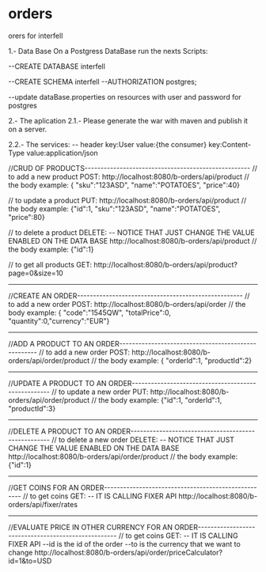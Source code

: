 # orders
orers for interfell

1.- Data Base
On a Postgress DataBase run the nexts Scripts:

--CREATE DATABASE interfell

--CREATE SCHEMA interfell
--AUTHORIZATION postgres;

--update dataBase.properties on resources with user and password for postgres

2.- The aplication 
2.1.- Please generate the war with maven and publish it on a server.

2.2.- The services:
-- header   key:User            value:{the consumer}
            key:Content-Type    value:application/json
            
//CRUD OF PRODUCTS----------------------------------------------------
// to add a new product POST:
    http://localhost:8080/b-orders/api/product
// the body example:
    { "sku":"123ASD", "name":"POTATOES", "price":40}
    
// to update a product PUT:
    http://localhost:8080/b-orders/api/product
// the body example:
    {"id":1, "sku":"123ASD", "name":"POTATOES", "price":80}
    
// to delete a product DELETE: -- NOTICE THAT JUST CHANGE THE VALUE ENABLED ON THE DATA BASE
    http://localhost:8080/b-orders/api/product
// the body example:
    {"id":1}
    
// to get all products GET: 
    http://localhost:8080/b-orders/api/product?page=0&size=10

---------------------------------------------------------------------
//CREATE AN ORDER----------------------------------------------------
// to add a new order POST:
    http://localhost:8080/b-orders/api/order
// the body example:
    { "code":"1545QW", "totalPrice":0, "quantity":0,"currency":"EUR"}
    
---------------------------------------------------------------------
//ADD A PRODUCT TO AN ORDER----------------------------------------------------
// to add a new order POST:
    http://localhost:8080/b-orders/api/order/product
// the body example:
    { "orderId":1, "productId":2}

---------------------------------------------------------------------
//UPDATE A PRODUCT TO AN ORDER----------------------------------------------------
// to update a new order PUT:
    http://localhost:8080/b-orders/api/order/product
// the body example:
    {"id":1, "orderId":1, "productId":3}
    
---------------------------------------------------------------------
//DELETE A PRODUCT TO AN ORDER----------------------------------------------------
// to delete a new order DELETE: -- NOTICE THAT JUST CHANGE THE VALUE ENABLED ON THE DATA BASE
    http://localhost:8080/b-orders/api/order/product
// the body example:
    {"id":1}
    
---------------------------------------------------------------------
//GET COINS FOR AN ORDER----------------------------------------------------
// to get coins GET: -- IT IS CALLING FIXER API
    http://localhost:8080/b-orders/api/fixer/rates
    
---------------------------------------------------------------------
//EVALUATE PRICE IN OTHER CURRENCY FOR AN ORDER----------------------------------------------------
// to get coins GET: -- IT IS CALLING FIXER API
--id is the id of the order
--to is the currency that we want to change
    http://localhost:8080/b-orders/api/order/priceCalculator?id=1&to=USD
